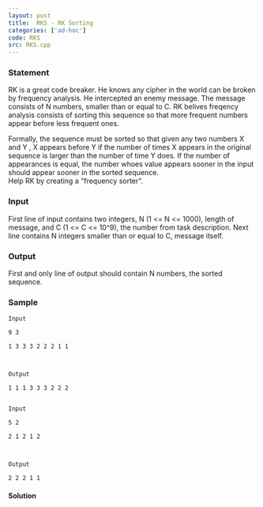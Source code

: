 ```yaml
---
layout: post
title:  RKS - RK Sorting
categories: ['ad-hoc']
code: RKS
src: RKS.cpp
---
```


### **Statement**

RK is a great code breaker. He knows any cipher in the world can be broken
by frequency analysis. He intercepted an enemy message. The message consists
of N numbers, smaller than or equal to C. RK belives freqency analysis
consists of sorting this sequence so that more frequent numbers appear before
less frequent ones.

Formally, the sequence must be sorted so that given any two numbers X and Y ,
X appears before Y if the number of times X appears in the original sequence
is larger than the number of time Y does. If the number of appearances is
equal, the number whoes value appears sooner in the input should appear sooner
in the sorted sequence.  
Help RK by creating a "frequency sorter".

### Input

First line of input contains two integers, N (1 <= N <= 1000), length of
message, and C (1 <= C <= 10^9), the number from task description. Next line
contains N integers smaller than or equal to C, message itself.

### Output

First and only line of output should contain N numbers, the sorted sequence.

### Sample

    
    
    Input
    9 3
    1 3 3 3 2 2 2 1 1
    
    Output
    1 1 1 3 3 3 2 2 2
    
    
    Input
    5 2
    2 1 2 1 2
    
    Output
    2 2 2 1 1



#### **Solution**



